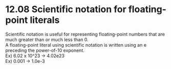 # 12.08 Scientific notation for floating-point literals

Scientific notation is useful for representing floating-point numbers that are much greater than or much less than 0.   
A floating-point literal using scientific notation is written using an e preceding the power-of-10 exponent.   
Ex) 6.02 x 10^23 -> 4.02e23   
Ex) 0.001 -> 1.0e-3   
